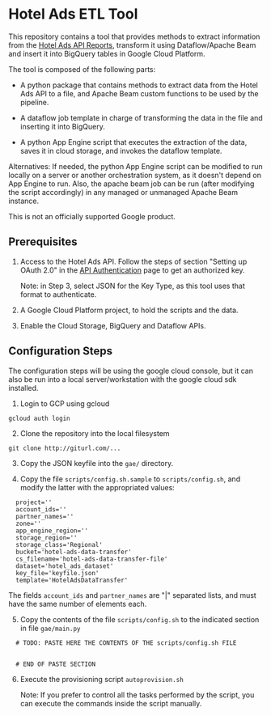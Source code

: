 # Hotel Ads ETL Tool

This repository contains a tool that provides methods to extract information
from the [Hotel Ads API Reports](https://developers.google.com/hotels/hotel-ads/api-reference/v20/reports-api-v2), transform it using Dataflow/Apache Beam  and insert it into BigQuery tables in Google Cloud Platform.

The tool is composed of the following parts:

- A python package that contains methods to extract data from the Hotel Ads
  API to a file, and Apache Beam custom functions to be used by the pipeline.

- A dataflow job template in charge of transforming the data in the file and
  inserting it into BigQuery.
- A python App Engine script that executes the extraction of the data, saves it
  in cloud storage, and invokes the dataflow template.

Alternatives: If needed, the python App Engine script can be modified to run
locally on a server or another orchestration system, as it doesn't depend on
App Engine to run. Also, the apache beam job can be run (after modifying the
script accordingly) in any managed or unmanaged Apache Beam instance.

This is not an officially supported Google product.

## Prerequisites

1. Access to the Hotel Ads API. Follow the steps of section "Setting up
   OAuth 2.0" in the [API
   Authentication](https://developers.google.com/hotels/hotel-ads/api-reference/api-auth)
   page to get an authorized key.

   Note: in Step 3, select JSON for the Key Type, as this tool uses that format to
   authenticate.

2. A Google Cloud Platform project, to hold the scripts and the data.

3. Enable the Cloud Storage, BigQuery and Dataflow APIs.

## Configuration Steps

The configuration steps will be using the google cloud console, but it can also
be run into a local server/workstation with the google cloud sdk installed.

1. Login to GCP using gcloud

```
gcloud auth login
```

2. Clone the repository into the local filesystem

```
git clone http://giturl.com/...
```

3. Copy the JSON keyfile into the `gae/` directory.

4. Copy the file `scripts/config.sh.sample` to `scripts/config.sh`, and
modify the latter with the appropriated values:

```
  project=''
  account_ids=''
  partner_names=''
  zone=''
  app_engine_region=''
  storage_region=''
  storage_class='Regional'
  bucket='hotel-ads-data-transfer'
  cs_filename='hotel-ads-data-transfer-file'
  dataset='hotel_ads_dataset'
  key_file='keyfile.json'
  template='HotelAdsDataTransfer'
```
   The fields `account_ids` and `partner_names` are "|" separated lists, and must have the same number of elements each.

5. Copy the contents of the file `scripts/config.sh` to the indicated section in
   file `gae/main.py`

```
  # TODO: PASTE HERE THE CONTENTS OF THE scripts/config.sh FILE


  # END OF PASTE SECTION
```

6. Execute the provisioning script `autoprovision.sh`

   Note: If you prefer to control all the tasks performed by the script, you can
   execute the commands inside the script manually.

